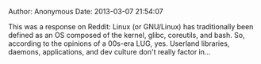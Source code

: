 Author: Anonymous
Date: 2013-03-07 21:54:07

This was a response on Reddit: Linux (or GNU/Linux) has traditionally been defined as an OS composed of the kernel, glibc, coreutils, and bash. So, according to the opinions of a 00s-era LUG, yes. Userland libraries, daemons, applications, and dev culture don't really factor in...
